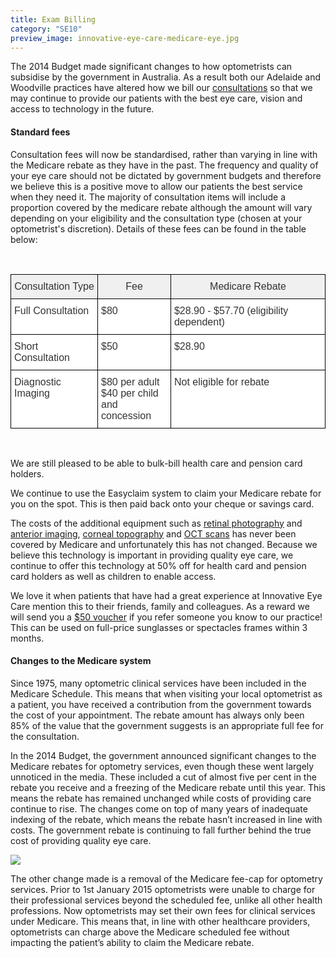 ```yaml
---
title: Exam Billing
category: "SE10"
preview_image: innovative-eye-care-medicare-eye.jpg
---
```


<div class="employee-heading">
<p>The 2014 Budget made significant changes to how optometrists can subsidise by the government in Australia. As a result both our Adelaide and Woodville practices have altered how we bill our <a href="/what-we-do/eye-exam">consultations</a> so that we may continue to provide our patients with the best eye care, vision and access to technology in the future. </p>
</div>

#### Standard fees

Consultation fees will now be standardised, rather than varying in line with the Medicare rebate as they have in the past. The frequency and quality of your eye care should not be dictated by government budgets and therefore we believe this is a positive move to allow our patients the best service when they need it. The majority of consultation items will include a proportion covered by the medicare rebate although the amount will vary depending on your eligibility and the consultation type (chosen at your optometrist's discretion). Details of these fees can be found in the table below:

<br>

<style type="text/css">
.tg  {border-collapse:collapse;border-spacing:0;border-color:#ccc;}
.tg td{font-family:Arial, sans-serif;font-size:16px;padding:10px 5px;border-style:solid;border-width:1px;overflow:hidden;word-break:normal;border-color:#ccc;color:#333;background-color:#fff;}
.tg th{font-family:Arial, sans-serif;font-size:16px;font-weight:normal;padding:10px 5px;border-style:solid;border-width:1px;overflow:hidden;word-break:normal;border-color:#ccc;color:#333;background-color:#f0f0f0;}
.tg .tg-7op0{font-weight:bold;font-family:Arial, Helvetica, sans-serif !important;;border-color:#000000;vertical-align:top}
.tg .tg-6vm2{font-weight:bold;font-family:Arial, Helvetica, sans-serif !important;;background-color:#efefef;color:#000000;border-color:#000000;vertical-align:top}
.tg .tg-fdbh{font-family:Arial, Helvetica, sans-serif !important;;border-color:#000000;vertical-align:top}
</style>

<table class="tg" align="center">
  <tr>
    <th class="tg-fdbh">Consultation Type</th>
    <th class="tg-fdbh">Fee</th>
    <th class="tg-fdbh">Medicare Rebate</th>
  </tr>
  <tr>
    <td class="tg-fdbh">Full Consultation</td>
    <td class="tg-fdbh">$80
    <td class="tg-fdbh">$28.90 - $57.70 (eligibility dependent)</td>
  </tr>
  <tr>
    <td class="tg-fdbh">Short Consultation</td>
    <td class="tg-fdbh">$50
    <td class="tg-fdbh">$28.90</td>
  </tr>
  <tr>
    <td class="tg-fdbh">Diagnostic Imaging</td>
    <td class="tg-fdbh">$80 per adult<br>$40 per child <br>and concession</td>
    <td class="tg-fdbh">Not eligible for rebate</td>
  </tr>
</table>

 <br>

We are still pleased to be able to bulk-bill health care and pension card holders.

We continue to use the Easyclaim system to claim your Medicare rebate for you on the spot. This is then paid back onto your cheque or savings card.

The costs of the additional equipment such as [retinal photography](/what-we-do/retinal-photography) and [anterior imaging](/what-we-do/anterior-imaging), [corneal topography](/what-we-do/corneal-topography) and [OCT scans](/what-we-do/oct) has never been covered by Medicare and unfortunately this has not changed. Because we believe this technology is important in providing quality eye care, we continue to offer this technology at 50% off for health card and pension card holders as well as children to enable access.

We love it when patients that have had a great experience at Innovative Eye Care mention this to their friends, family and colleagues. As a reward we will send you a [\$50 voucher](/what-we-do/gift-cards) if you refer someone you know to our practice! This can be used on full-price sunglasses or spectacles frames within 3 months.

#### Changes to the Medicare system

Since 1975, many optometric clinical services have been included in the Medicare Schedule. This means that when visiting your local optometrist as a patient, you have received a contribution from the government towards the cost of your appointment. The rebate amount has always only been 85% of the value that the government suggests is an appropriate full fee for the consultation.

In the 2014 Budget, the government announced significant changes to the Medicare rebates for optometry services, even though these went largely unnoticed in the media. These included a cut of almost five per cent in the rebate you receive and a freezing of the Medicare rebate until this year. This means the rebate has remained unchanged while costs of providing care continue to rise. The changes come on top of many years of inadequate indexing of the rebate, which means the rebate hasn’t increased in line with costs. The government rebate is continuing to fall further behind the true cost of providing quality eye care.

![](/uploads/medicare-rebate-photo.jpg)

The other change made is a removal of the Medicare fee-cap for optometry services. Prior to 1st January 2015 optometrists were unable to charge for their professional services beyond the scheduled fee, unlike all other health professions. Now optometrists may set their own fees for clinical services under Medicare. This means that, in line with other healthcare providers, optometrists can charge above the Medicare scheduled fee without impacting the patient’s ability to claim the Medicare rebate.
